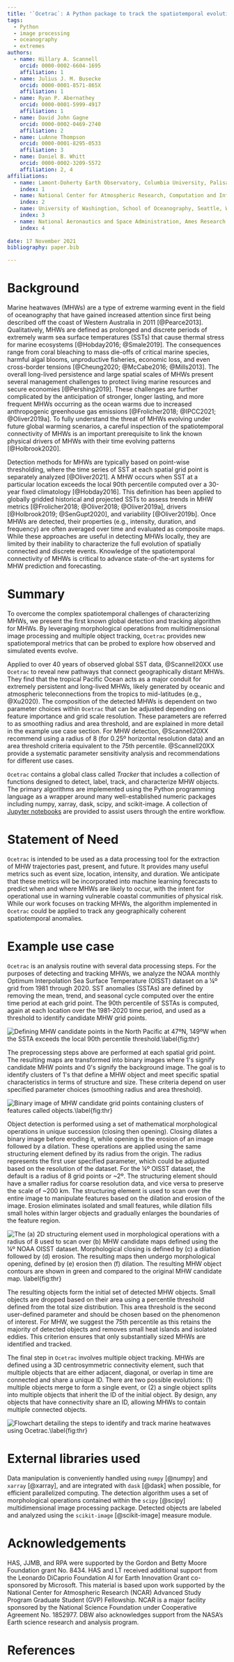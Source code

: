 ```yaml
---
title: '`Ocetrac`: A Python package to track the spatiotemporal evolution of marine heatwaves'
tags:
  - Python
  - image processing
  - oceanography
  - extremes
authors:
  - name: Hillary A. Scannell
    orcid: 0000-0002-6604-1695
    affiliation: 1
  - name: Julius J. M. Busecke
    orcid: 0000-0001-8571-865X
    affiliation: 1
  - name: Ryan P. Abernathey
    orcid: 0000-0001-5999-4917
    affiliation: 1
  - name: David John Gagne
    orcid: 0000-0002-0469-2740
    affiliation: 2
  - name: LuAnne Thompson
    orcid: 0000-0001-8295-0533
    affiliation: 3
  - name: Daniel B. Whitt
    orcid: 0000-0002-3209-5572
    affiliation: 2, 4
affiliations:
  - name: Lamont-Doherty Earth Observatory, Columbia University, Palisades, New York, USA
    index: 1
  - name: National Center for Atmospheric Research, Computation and Information Systems Laboratory, Boulder, Colorado, USA
    index: 2
  - name: University of Washingtion, School of Oceanography, Seattle, Washington, USA
    index: 3
  - name: National Aeronautics and Space Administration, Ames Research Center, California, USA
    index: 4
    
date: 17 November 2021
bibliography: paper.bib

---
```


# Background

Marine heatwaves (MHWs) are a type of extreme warming event in the field of oceanography that have gained increased attention since first being described off the coast of Western Australia in 2011 [@Pearce2013]. Qualitatively, MHWs are defined as prolonged and discrete periods of extremely warm sea surface temperatures (SSTs) that cause thermal stress for marine ecosystems [@Hobday2016; @Smale2019]. The consequences range from coral bleaching to mass die-offs of critical marine species, harmful algal blooms, unproductive fisheries, economic loss, and even cross-border tensions [@Cheung2020; @McCabe2016; @Mills2013]. The overall long-lived persistence and large spatial scales of MHWs present several management challenges to protect living marine resources and secure economies [@Pershing2019]. These challenges are further complicated by the anticipation of stronger, longer lasting, and more frequent MHWs occurring as the ocean warms due to increased anthropogenic greenhouse gas emissions [@Frolicher2018; @IPCC2021; @Oliver2019a]. To fully understand the threat of MHWs evolving under future global warming scenarios, a careful inspection of the spatiotemporal connectivity of MHWs is an important prerequisite to link the known physical drivers of MHWs with their time evolving patterns [@Holbrook2020]. 

Detection methods for MHWs are typically based on point-wise thresholding, where the time series of SST at each spatial grid point is separately analyzed [@Oliver2021]. A MHW occurs when SST at a particular location exceeds the local 90th percentile computed over a 30-year fixed climatology [@Hobday2016]. This definition has been applied to globally gridded historical and projected SSTs to assess trends in MHW metrics [@Frolicher2018; @Oliver2018; @Oliver2019a], drivers [@Holbrook2019; @SenGupt2020], and variability [@Oliver2019b]. Once MHWs are detected, their properties (e.g., intensity, duration, and frequency) are often averaged over time and evaluated as composite maps. While these approaches are useful in detecting MHWs locally, they are limited by their inability to characterize the full evolution of spatially connected and discrete events. Knowledge of the spatiotemporal connectivity of MHWs is critical to advance state-of-the-art systems for MHW prediction and forecasting.

# Summary

To overcome the complex spatiotemporal challenges of characterizing MHWs, we present the first known global detection and tracking algorithm for MHWs. By leveraging morphological operations from multidimensional image processing and multiple object tracking, `Ocetrac` provides new spatiotemporal metrics that can be probed to explore how observed and simulated events evolve. 

Applied to over 40 years of observed global SST data, @Scannell20XX use `Ocetrac` to reveal new pathways that connect geographically distant MHWs. They find that the tropical Pacific Ocean acts as a major conduit for extremely persistent and long-lived MHWs, likely generated by oceanic and atmospheric teleconnections from the tropics to mid-latitudes (e.g., @Xu2020). The composition of the detected MHWs is dependent on two parameter choices within `Ocetrac` that can be adjusted depending on feature importance and grid scale resolution. These parameters are referred to as smoothing radius and area threshold, and are explained in more detail in the example use case section. For MHW detection, @Scannell20XX recommend using a radius of 8 (for 0.25º horizontal resolution data) and an area threshold criteria equivalent to the 75th percentile. @Scannell20XX provide a systematic parameter sensitivity analysis and recommendations for different use cases.  

`Ocetrac` contains a global class called *Tracker* that includes a collection of functions designed to detect, label, track, and characterize MHW objects. The primary algorithms are implemented using the Python programming language as a wrapper around many well-established numeric packages including numpy, xarray, dask, scipy, and scikit-image. A collection of [Jupyter notebooks](https://github.com/ocetrac/ocetrac/tree/main/notebooks) are provided to assist users through the entire workflow.

# Statement of Need

`Ocetrac` is intended to be used as a data processing tool for the extraction of MHW trajectories past, present, and future. It provides many useful metrics such as event size, location, intensity, and duration. We anticipate that these metrics will be incorporated into machine learning forecasts to predict when and where MHWs are likely to occur, with the intent for operational use in warning vulnerable coastal communities of physical risk. 
While our work focuses on tracking MHWs, the algorithm implemented in `Ocetrac` could be applied to track any geographically coherent spatiotemporal anomalies.

# Example use case

`Ocetrac` is an analysis routine with several data processing steps. For the purposes of detecting and tracking MHWs, we analyze the NOAA monthly Optimum Interpolation Sea Surface Temperature (OISST) dataset on a ¼º grid from 1981 through 2020. SST anomalies (SSTAs) are defined by removing the mean, trend, and seasonal cycle computed over the entire time period at each grid point. The 90th percentile of SSTAs is computed, again at each location over the 1981-2020 time period, and used as a threshold to identify candidate MHW grid points. 

![Defining MHW candidate points in the North Pacific at 47ºN, 149ºW when the SSTA exceeds the local 90th percentile threshold.\label{fig:thr}](fig3.png)

The preprocessing steps above are performed at each spatial grid point. The resulting maps are transformed into binary images where 1's signify candidate MHW points and 0's signify the background image. The goal is to identify clusters of 1's that define a MHW object and meet specific spatial characteristics in terms of structure and size. These criteria depend on user specified parameter choices (smoothing radius and area threshold). 

![Binary image of MHW candidate grid points containing clusters of features called objects.\label{fig:thr}](fig2.png)

Object detection is performed using a set of mathematical morphological operations in unique succession (closing then opening). Closing dilates a binary image before eroding it, while opening is the erosion of an image followed by a dilation. These operations are applied using the same structuring element defined by its radius from the origin. The radius represents the first user specified parameter, which could be adjusted based on the resolution of the dataset. For the ¼º OISST dataset, the default is a radius of 8 grid points or ~2º.  The structuring element should have a smaller radius for coarse resolution data, and vice versa to preserve the scale of ~200 km. The structuring element is used to scan over the entire image to manipulate features based on the dilation and erosion of the image. Erosion eliminates isolated and small features, while dilation fills small holes within larger objects and gradually enlarges the boundaries of the feature region. 

![The (a) 2D structuring element used in morphological operations with a radius of 8 used to scan over (b) MHW candidate maps defined using the ¼º NOAA OISST dataset. Morphological closing is defined by (c) a dilation followed by (d) erosion. The resulting maps then undergo morphological opening, defined by (e) erosion then (f) dilation. The resulting MHW object contours are shown in green and compared to the original MHW candidate map. \label{fig:thr}](fig4.png)

The resulting objects form the initial set of detected MHW objects. Small objects are dropped based on their area using a percentile threshold defined from the total size distribution. This area threshold is the second user-defined parameter and should be chosen based on the phenomenon of interest. For MHW, we suggest the 75th percentile as this retains the majority of detected objects and removes small heat islands and isolated eddies. This criterion ensures that only substantially sized MHWs are identified and tracked. 


The final step in `Ocetrac` involves multiple object tracking. MHWs are defined using a 3D centrosymmetric connectivity element, such that multiple objects that are either adjacent, diagonal, or overlap in time are connected and share a unique ID. There are two possible evolutions: (1) multiple objects merge to form a single event, or (2) a single object splits into multiple objects that inherit the ID of the initial object. By design, any objects that have connectivity share an ID, allowing MHWs to contain multiple connected objects. 

![Flowchart detailing the steps to identify and track marine heatwaves using Ocetrac.\label{fig:thr}](fig1.png)

# External libraries used

Data manipulation is conveniently handled using `numpy` [@numpy] and `xarray` [@xarray], and are integrated with `dask` [@dask] when possible, for efficient parallelized computing. The detection algorithm uses a set of morphological operations contained within the `scipy` [@scipy] multidimensional image processing package. Detected objects are labeled and analyzed using the `scikit-image` [@scikit-image] measure module.

# Acknowledgements

HAS, JJMB, and RPA were supported by the Gordon and Betty Moore Foundation grant No. 8434. HAS and LT received additional support from the Leonardo DiCaprio Foundation AI for Earth Innovation Grant co-sponsored by Microsoft. This material is based upon work supported by the National Center for Atmospheric Research (NCAR) Advanced Study Program Graduate Student (GVP) Fellowship. NCAR is a major facility sponsored by the National Science Foundation under Cooperative Agreement No. 1852977. DBW also acknowledges support from the NASA’s Earth science research and analysis program.

# References

